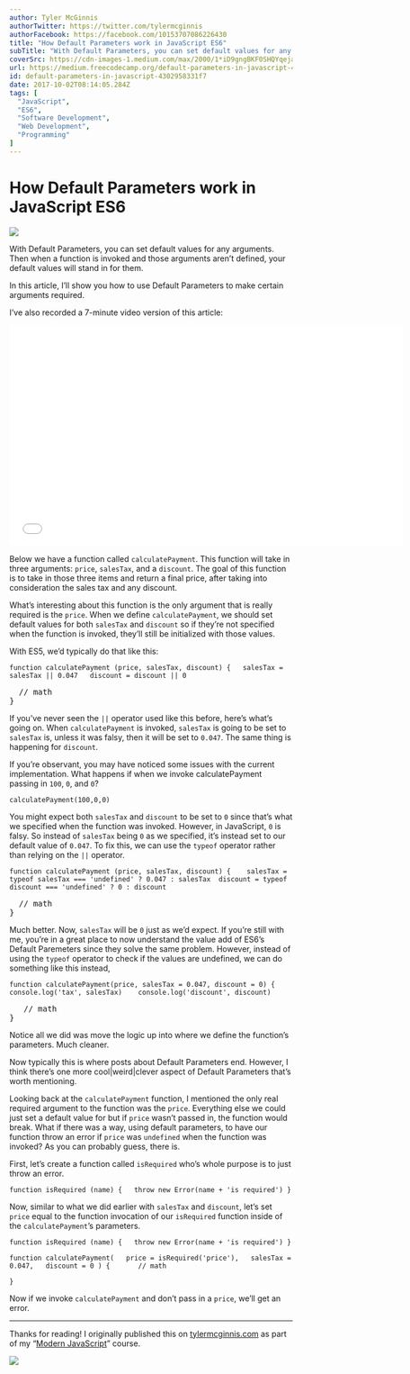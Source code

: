 ```yaml
---
author: Tyler McGinnis
authorTwitter: https://twitter.com/tylermcginnis
authorFacebook: https://facebook.com/10153707086226430
title: "How Default Parameters work in JavaScript ES6"
subTitle: "With Default Parameters, you can set default values for any arguments. Then when a function is invoked and those arguments aren’t defined..."
coverSrc: https://cdn-images-1.medium.com/max/2000/1*iD9gngBKF0SHQYqejap5wA.jpeg
url: https://medium.freecodecamp.org/default-parameters-in-javascript-4302958331f7
id: default-parameters-in-javascript-4302958331f7
date: 2017-10-02T08:14:05.284Z
tags: [
  "JavaScript",
  "ES6",
  "Software Development",
  "Web Development",
  "Programming"
]
---
```

# How Default Parameters work in JavaScript ES6







![](https://cdn-images-1.medium.com/max/2000/1*iD9gngBKF0SHQYqejap5wA.jpeg)







With Default Parameters, you can set default values for any arguments. Then when a function is invoked and those arguments aren’t defined, your default values will stand in for them.

In this article, I’ll show you how to use Default Parameters to make certain arguments required.

I’ve also recorded a 7-minute video version of this article:





<iframe data-width="854" data-height="480" width="700" height="393" src="/media/1f2fd32b04fe456b6b448e6e4288989d?postId=4302958331f7" data-media-id="1f2fd32b04fe456b6b448e6e4288989d" data-thumbnail="https://i.embed.ly/1/image?url=https%3A%2F%2Fi.ytimg.com%2Fvi%2FaF3-ub5bkXQ%2Fhqdefault.jpg&amp;key=a19fcc184b9711e1b4764040d3dc5c07" allowfullscreen="" frameborder="0"></iframe>





Below we have a function called `calculatePayment`. This function will take in three arguments: `price`, `salesTax`, and a `discount`. The goal of this function is to take in those three items and return a final price, after taking into consideration the sales tax and any discount.

What’s interesting about this function is the only argument that is really required is the `price`. When we define `calculatePayment`, we should set default values for both `salesTax` and `discount` so if they’re not specified when the function is invoked, they’ll still be initialized with those values.

With ES5, we’d typically do that like this:

    function calculatePayment (price, salesTax, discount) {   salesTax = salesTax || 0.047   discount = discount || 0 

<pre name="a20b" id="a20b" class="graf graf--pre graf-after--pre">  // math  
}</pre>

If you’ve never seen the `||` operator used like this before, here’s what’s going on. When `calculatePayment` is invoked, `salesTax` is going to be set to `salesTax` is, unless it was falsy, then it will be set to `0.047`. The same thing is happening for `discount`.

If you’re observant, you may have noticed some issues with the current implementation. What happens if when we invoke calculatePayment passing in `100`, `0`, and `0`?

    calculatePayment(100,0,0)

You might expect both `salesTax` and `discount` to be set to `0` since that’s what we specified when the function was invoked. However, in JavaScript, `0` is falsy. So instead of `salesTax` being `0` as we specified, it’s instead set to our default value of `0.047`. To fix this, we can use the `typeof` operator rather than relying on the `||` operator.

    function calculatePayment (price, salesTax, discount) {    salesTax = typeof salesTax === 'undefined' ? 0.047 : salesTax  discount = typeof discount === 'undefined' ? 0 : discount 

<pre name="9064" id="9064" class="graf graf--pre graf-after--pre">  // math  
}</pre>

Much better. Now, `salesTax` will be `0` just as we’d expect. If you’re still with me, you’re in a great place to now understand the value add of ES6’s Default Paremeters since they solve the same problem. However, instead of using the `typeof` operator to check if the values are undefined, we can do something like this instead,

    function calculatePayment(price, salesTax = 0.047, discount = 0) {   console.log('tax', salesTax)    console.log('discount', discount) 

<pre name="331e" id="331e" class="graf graf--pre graf-after--pre">   // math  
}</pre>

Notice all we did was move the logic up into where we define the function’s parameters. Much cleaner.

Now typically this is where posts about Default Parameters end. However, I think there’s one more cool|weird|clever aspect of Default Parameters that’s worth mentioning.

Looking back at the `calculatePayment` function, I mentioned the only real required argument to the function was the `price`. Everything else we could just set a default value for but if `price` wasn’t passed in, the function would break. What if there was a way, using default parameters, to have our function throw an error if `price` was `undefined` when the function was invoked? As you can probably guess, there is.

First, let’s create a function called `isRequired` who’s whole purpose is to just throw an error.

    function isRequired (name) {   throw new Error(name + 'is required') }

Now, similar to what we did earlier with `salesTax` and `discount`, let’s set `price` equal to the function invocation of our `isRequired` function inside of the `calculatePayment`’s parameters.

    function isRequired (name) {   throw new Error(name + 'is required') } 

    function calculatePayment(   price = isRequired('price'),   salesTax = 0.047,   discount = 0 ) {       // math

    }

Now if we invoke `calculatePayment` and don’t pass in a `price`, we’ll get an error.











* * *







Thanks for reading! I originally published this on [tylermcginnis.com](https://tylermcginnis.com/videos/default-parameters/) as part of my “[Modern JavaScript](https://tylermcginnis.com/courses/modern-javascript/)” course.



[![](https://cdn-images-1.medium.com/max/1600/1*g8rYjAG5p6R3lgrDhjEwYw.png)](https://tylermcginnis.com)










